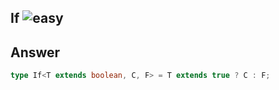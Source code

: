 ## If <img src="https://img.shields.io/badge/-easy-7aad0c" alt="easy"/>

## Answer

```ts
type If<T extends boolean, C, F> = T extends true ? C : F;
```